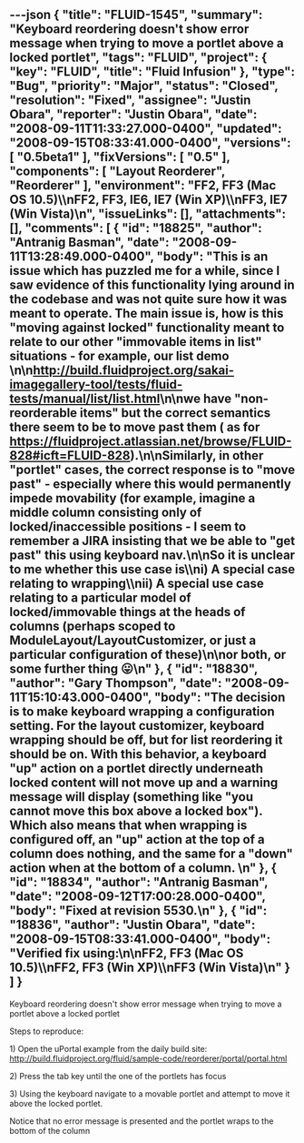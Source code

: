 ---json
{
  "title": "FLUID-1545",
  "summary": "Keyboard reordering doesn't show error message when trying to move a portlet above a locked portlet",
  "tags": "FLUID",
  "project": {
    "key": "FLUID",
    "title": "Fluid Infusion"
  },
  "type": "Bug",
  "priority": "Major",
  "status": "Closed",
  "resolution": "Fixed",
  "assignee": "Justin Obara",
  "reporter": "Justin Obara",
  "date": "2008-09-11T11:33:27.000-0400",
  "updated": "2008-09-15T08:33:41.000-0400",
  "versions": [
    "0.5beta1"
  ],
  "fixVersions": [
    "0.5"
  ],
  "components": [
    "Layout Reorderer",
    "Reorderer"
  ],
  "environment": "FF2, FF3 (Mac OS 10.5)\\\nFF2, FF3, IE6, IE7 (Win XP)\\\nFF3, IE7 (Win Vista)\n",
  "issueLinks": [],
  "attachments": [],
  "comments": [
    {
      "id": "18825",
      "author": "Antranig Basman",
      "date": "2008-09-11T13:28:49.000-0400",
      "body": "This is an issue which has puzzled me for a while, since I saw evidence of this functionality lying around in the codebase and was not quite sure how it was meant to operate. The main issue is, how is this \"moving against locked\" functionality meant to relate to our other \"immovable items in list\" situations - for example, our list demo&#x20;\n\n<http://build.fluidproject.org/sakai-imagegallery-tool/tests/fluid-tests/manual/list/list.html>\n\nwe have \"non-reorderable items\" but the correct semantics there seem to be to move past them ( as for <https://fluidproject.atlassian.net/browse/FLUID-828#icft=FLUID-828>).\n\nSimilarly, in other \"portlet\" cases, the correct response is to \"move past\" - especially where this would permanently impede movability (for example, imagine a middle column consisting only of locked/inaccessible positions - I seem to remember a JIRA insisting that we be able to \"get past\" this using keyboard nav.\n\nSo it is unclear to me whether this use case is\\\ni) A special case relating to wrapping\\\nii) A special use case relating to a particular model of locked/immovable things at the heads of columns (perhaps scoped to ModuleLayout/LayoutCustomizer, or just a particular configuration of these)\n\nor both, or some further thing 😛\n"
    },
    {
      "id": "18830",
      "author": "Gary Thompson",
      "date": "2008-09-11T15:10:43.000-0400",
      "body": "The decision is to make keyboard wrapping a configuration setting.  For the layout customizer, keyboard wrapping should be off, but for list reordering it should be on.  With this behavior, a keyboard \"up\" action on a portlet directly underneath locked content will not move up and a warning message will display (something like \"you cannot move this box above a locked box\").  Which also means that when wrapping is configured off, an \"up\" action at the top of a column does nothing, and the same for a \"down\" action when at the bottom of a column.&#x20;\n"
    },
    {
      "id": "18834",
      "author": "Antranig Basman",
      "date": "2008-09-12T17:00:28.000-0400",
      "body": "Fixed at revision 5530.\n"
    },
    {
      "id": "18836",
      "author": "Justin Obara",
      "date": "2008-09-15T08:33:41.000-0400",
      "body": "Verified fix using:\n\nFF2, FF3 (Mac OS 10.5)\\\nFF2, FF3 (Win XP)\\\nFF3 (Win Vista)\n"
    }
  ]
}
---
Keyboard reordering doesn't show error message when trying to move a portlet above a locked portlet

Steps to reproduce:

1\) Open the uPortal example from the daily build site:\
<http://build.fluidproject.org/fluid/sample-code/reorderer/portal/portal.html>

2\) Press the tab key until the one of the portlets has focus

3\) Using the keyboard navigate to a movable portlet and attempt to move it above the locked portlet.

Notice that no error message is presented and the portlet wraps to the bottom of the column

        
